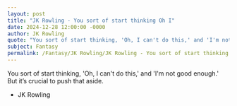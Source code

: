 ```yaml
---
layout: post
title: "JK Rowling - You sort of start thinking Oh I"
date: 2024-12-28 12:00:00 -0000
author: JK Rowling
quote: "You sort of start thinking, 'Oh, I can't do this,' and 'I'm not good enough.' But it’s crucial to push that aside."
subject: Fantasy
permalink: /Fantasy/JK Rowling/JK Rowling - You sort of start thinking Oh I
---
```


You sort of start thinking, 'Oh, I can't do this,' and 'I'm not good enough.' But it’s crucial to push that aside.

- JK Rowling
